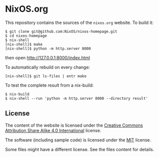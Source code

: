NixOS.org
=========

This repository contains the sources of the `nixos.org` website.  To
build it:

    $ git clone git@github.com:NixOS/nixos-homepage.git
    $ cd nixos-homepage
    $ nix-shell
    [nix-shell]$ make
    [nix-shell]$ python -m http.server 8000

then open http://127.0.0.1:8000/index.html

To automatically rebuild on every change:

    [nix-shell]$ git ls-files | entr make

To test the complete result from a nix-build:

    $ nix-build
    $ nix-shell --run 'python -m http.server 8000 --directory result'

## License

The content of the website is licensed under the [Creative Commons Attribution Share Alike 4.0 International](LICENSES/CC-BY-SA-4.0.txt) license.

The software (including sample code) is licensed under the [MIT](LICENSES/MIT.txt) license.

Some files might have a different license. See the files content for details.
